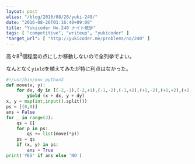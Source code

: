 ```yaml
---
layout: post
alias: "/blog/2016/08/26/yuki-240/"
date: "2016-08-26T01:16:40+09:00"
title: "Yukicoder No.240 ナイト散歩"
tags: [ "competitive", "writeup", "yukicoder" ]
"target_url": [ "http://yukicoder.me/problems/no/240" ]
---
```


高々$8^3$個程度の点にしか移動しないので全列挙でよい。

なんとなく`yield`を植えてみたが特に利点はなかった。

``` python
#!/usr/bin/env python3
def move(x, y):
    for dx, dy in [(-2,-1),(-2,+1),(-1,-2),(-1,+2),(+1,-2),(+1,+2),(+2,-1),(+2,+1)]:
        yield (x + dx, y + dy)
x, y = map(int,input().split())
ps = [(0,0)]
ans = False
for _ in range(3):
    qs = []
    for p in ps:
        qs += list(move(*p))
    ps = qs
    if (x, y) in ps:
        ans = True
print('YES' if ans else 'NO')
```
